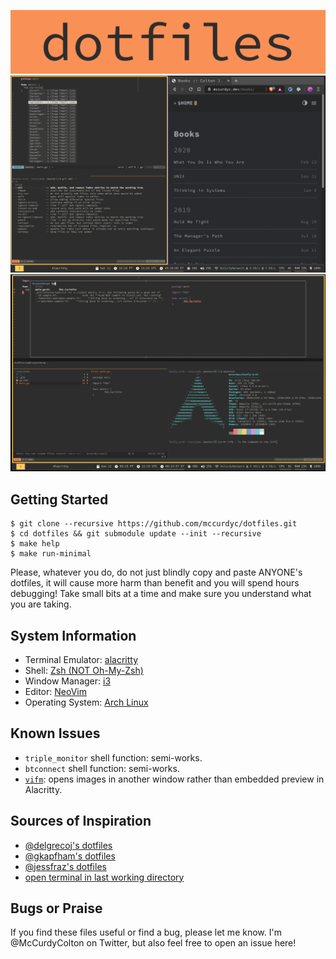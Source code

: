 ![dotfiles-logo](./imgs/dots-logo.png)
![sample of setup](./imgs/samples/sample-polybar.png)
![sample of setup](./imgs/samples/sample-vifm-preview.png)

## Getting Started
```
$ git clone --recursive https://github.com/mccurdyc/dotfiles.git
$ cd dotfiles && git submodule update --init --recursive
$ make help
$ make run-minimal
```

Please, whatever you do, do not just blindly copy and paste ANYONE's dotfiles, it will cause more harm than benefit and you will spend hours debugging! Take small bits at a time and make sure you understand what you are taking.

## System Information
+ Terminal Emulator: [alacritty](https://github.com/alacritty/alacritty)
+ Shell: [Zsh (NOT Oh-My-Zsh)](https://wiki.archlinux.org/index.php/zsh)
+ Window Manager: [i3](https://i3wm.org/)
+ Editor: [NeoVim](https://neovim.io/)
+ Operating System: [Arch Linux](https://www.archlinux.org/)

## Known Issues

+ `triple_monitor` shell function: semi-works.
+ `btconnect` shell function: semi-works.
+ [`vifm`](https://vifm.info/): opens images in another window rather than embedded preview in Alacritty.

## Sources of Inspiration
+ [@delgrecoj's dotfiles](https://github.com/delgrecoj/nix)
+ [@gkapfham's dotfiles](https://github.com/gkapfham/dotfiles)
+ [@jessfraz's dotfiles](https://github.com/jessfraz/dotfile://github.com/jessfraz/dotfiles)
+ [open terminal in last working directory](https://www.reddit.com/r/i3wm/comments/6ugxvk/set_working_directory_for_terminal/dlsntaw)

## Bugs or Praise
If you find these files useful or find a bug, please let me know.
I'm @McCurdyColton on Twitter, but also feel free to open an issue here!
